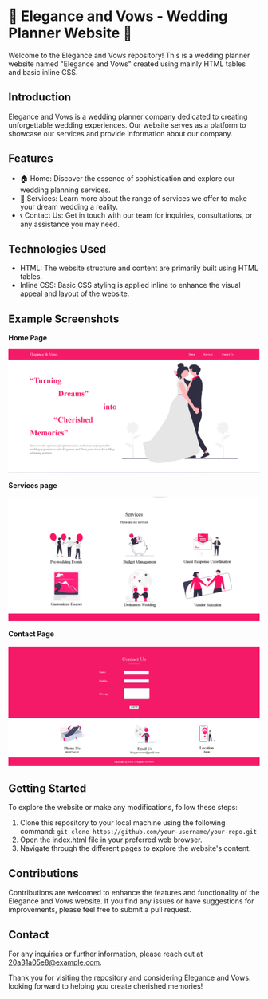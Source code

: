 # 🌸 Elegance and Vows - Wedding Planner Website 🌸

Welcome to the Elegance and Vows repository! This is a wedding planner website named "Elegance and Vows" created using mainly HTML tables and basic inline CSS.

## Introduction

Elegance and Vows is a wedding planner company dedicated to creating unforgettable wedding experiences. Our website serves as a platform to showcase our services and provide information about our company.

## Features

- 🏠 Home: Discover the essence of sophistication and explore our wedding planning services.
- 💍 Services: Learn more about the range of services we offer to make your dream wedding a reality.
- 📞 Contact Us: Get in touch with our team for inquiries, consultations, or any assistance you may need.

## Technologies Used

- HTML: The website structure and content are primarily built using HTML tables.
- Inline CSS: Basic CSS styling is applied inline to enhance the visual appeal and layout of the website.

## Example Screenshots

**Home Page**

![Screenshot 1](/screenshots/home.png)

**Services page**

![Screenshot 1](/screenshots/services.png)

**Contact Page**

![Screenshot 1](/screenshots/contact.png)

## Getting Started

To explore the website or make any modifications, follow these steps:

1. Clone this repository to your local machine using the following command: `git clone https://github.com/your-username/your-repo.git`
2. Open the index.html file in your preferred web browser.
3. Navigate through the different pages to explore the website's content.

## Contributions

Contributions are welcomed to enhance the features and functionality of the Elegance and Vows website. If you find any issues or have suggestions for improvements, please feel free to submit a pull request.

## Contact

For any inquiries or further information, please reach out at [20a31a05e8@example.com](mailto:20a31a05e8@example.com).

Thank you for visiting the repository and considering Elegance and Vows. looking forward to helping you create cherished memories!

